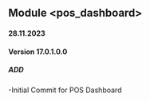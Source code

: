 ## Module <pos_dashboard>

#### 28.11.2023
#### Version 17.0.1.0.0
##### ADD
-Initial Commit for POS Dashboard

